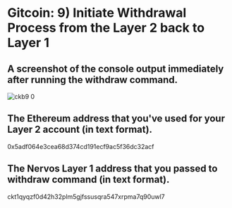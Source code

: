 # Gitcoin: 9) Initiate Withdrawal Process from the Layer 2 back to Layer 1

## A screenshot of the console output immediately after running the withdraw command.

![ckb9 0](https://user-images.githubusercontent.com/20263044/130595224-510fa701-b509-4900-a88b-2f0c4da8fe31.png)

## The Ethereum address that you've used for your Layer 2 account (in text format).

0x5adf064e3cea68d374cd191ecf9ac5f36dc32acf

## The Nervos Layer 1 address that you passed to withdraw command (in text format).

ckt1qyqzf0d42h32plm5gjfssusqra547xrpma7q90uwl7
